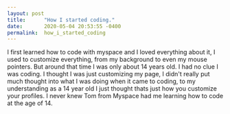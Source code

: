 ```yaml
---
layout: post
title:      "How I started coding."
date:       2020-05-04 20:53:55 -0400
permalink:  how_i_started_coding
---
```



I first learned how to code with myspace and I loved everything about it, I used to customize everything, from my background to even my mouse pointers. But around that time I was only about 14 years old. I had no clue I was coding. I thought I was just customizing my page, I didn't really put much thought into what I was doing when it came to coding, to my understanding as a 14 year old I just thought thats just how you customize your profiles. I never knew Tom from Myspace had me learning how to code at the age of 14. 
